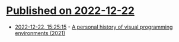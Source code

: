 # [Published on 2022-12-22](index.md)

* [2022-12-22, 15:25:15](https://news.ycombinator.com/item?id=34094223) - [A personal history of visual programming environments (2021)](https://nickarner.com/notes/a-personal-history-of-visual-programming-enviornments-november-13-2021/)
